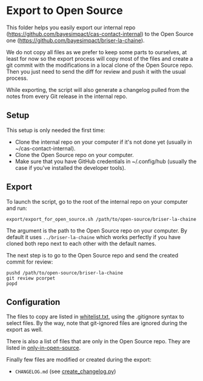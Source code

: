 # Export to Open Source

This folder helps you easily export our internal repo
(https://github.com/bayesimpact/cas-contact-internal) to the Open Source one
(https://github.com/bayesimpact/briser-la-chaine).

We do not copy all files as we prefer to keep some parts to ourselves, at least
for now so the export process will copy most of the files and create a git
commit with the modifications in a local clone of the Open Source repo. Then
you just need to send the diff for review and push it with the usual process.

While exporting, the script will also generate a changelog pulled from the
notes from every Git release in the internal repo.

## Setup

This setup is only needed the first time:

* Clone the internal repo on your computer if it's not done yet (usually in ~/cas-contact-internal).
* Clone the Open Source repo on your computer.
* Make sure that you have GitHub credentials in ~/.config/hub (usually the case if you've installed the developer tools).

## Export

To launch the script, go to the root of the internal repo on your computer and run:

```
export/export_for_open_source.sh /path/to/open-source/briser-la-chaine
```

The argument is the path to the Open Source repo on your computer. By default
it uses `../briser-la-chaine` which works perfectly if you have cloned both repo next
to each other with the default names.

The next step is to go to the Open Source repo and send the created commit for review:

```
pushd /path/to/open-source/briser-la-chaine
git review pcorpet
popd
```

## Configuration

The files to copy are listed in [whitelist.txt](whitelist.txt), using the
.gitignore syntax to select files. By the way, note that git-ignored files are
ignored during the export as well.

There is also a list of files that are only in the Open Source repo. They are
listed in [only-in-open-source](only-in-open-source).

Finally few files are modified or created during the export:
* `CHANGELOG.md` (see [create_changelog.py](create_changelog.py))
